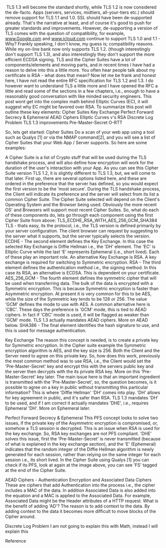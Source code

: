  TLS 1.3 will become the standard shortly, while TLS 1.2 is now considered the de-facto. Apps (servers, services, midtiers, all-your-tiers etc.)  should remove support for TLS 1.1 and 1.0. SSL should have been de-supported already. That's the narrative at least, and of course it's good to push for greater standards and improvements. However, de-supporting a version of TLS comes with the question of compatibility, for example, www.Google.com and www.icloud.com continue to support TLS 1.0 and 1.1 - Why? Frankly speaking, I don't know, my guess is; compatibility reasons. While my on-line bank now only supports TLS 1.2. (though interestingly don't support TLS 1.3), and also interestingly they don't support the more efficient ECDSA signing. 
TLS and the Cipher Suites have a lot of components/elements and moving parts, and in recent times I have had a reason to delve into this a little more. You often hear people talk about my certificate is RSA - what does that mean? Now let me be frank and honest here, I have not read the entire RFC specification for TLS 1.2 and 1.3. I do however want to understand TLS a little more and I have opened the RFC a little and read some of the sections in a few chapters, i.e., enough to have a reasonably good conversation with like minded security engineers. This post wont get into the complex math behind Elliptic Curves (EC), it will suggest why EC might be favored over RSA. 
To summarize this post will outline these key elements:
Cipher Suites
Key Exchange
Perfect Forward Secrecy & Ephemeral
AEAD Ciphers
Elliptic Curves v's RSA
Discrete Log Problem
TLS 1.3 improvements
Pre-Master-Secret
O-RTT

So, lets get started:
Cipher Suites
Do a scan of your web app using a tool such as Qualys [1] or via the NMAP command[2], and you will see a list of Cipher Suites that your Web App / Server supports. So here are some examples:

A Cipher Suite is a list of Crypto stuff that will be used during the TLS handshake process, and will also define how encryption will work for the duration of the user's interaction with your App. As you can see this Cipher Suite version TLS 1.2, it is slightly different to TLS 1.3, but, we will come to that later. 
First up, there are several options listed here, and these are ordered in the preference that the server has defined, so you would expect the first version to be the 'most secure'.  During the TLS handshake process, the Client will indicate its preference and the server will select from its list a common Cipher Suite. The Cipher Suite selected will depend on the Client's Operating System and the Browser being used. Obviously the more recent OS' and Browsers will support most recent Cipher Suites.
So, what do each of these components do, lets go through each component using the first Cipher Suite from above:
			TLS_ECDHE_RSA_WITH_AES_256_GCM_SHA384
TLS - thats easy, its the protocol, i.e., the TLS version is defined primarily by your server configuration. The client browser can request by suggesting to the server what it supports, but the server typically selects the version. 
ECDHE - The second element defines the Key Exchange. In this case the selected Key Exchange is Diffie Hellman i.e., the 'DH' element. The 'EC' is Elliptic Curve while the last 'E' represents Ephemeral (i.e., short lived). Each of these play an important role. An alternative Key Exchange is RSA. A key exchange is required for switching to Symmetric encryption.
RSA - The third element defines the authentication method i.e., the signing method. In this case its RSA, an alternative is ECDSA. This is dependent on your certificate.
AES_256_GCM - The fourth element defines the symmetric cipher that will be used when transferring data. The bulk of the data is encrypted with a Symmetric encryption. This is because Symmetric encryption is faster than Asymmetric encryption. At present it is very common for this to be AES, while the size of the Symmetric key tends to be 128 or 256. The value 'GCM' defines the mode to use with AES. A common alternative here is 'CBC'. These days the preference is 'GCM' mode, this is tied to AEAD ciphers. In fact if 'CBC' mode is used, it will be flagged as weaker than 'GCM' mode. TLS 1.3 actually mandates AEAD ciphers. More on AEAD below.
SHA386 - The final element identifies the hash signature to use, and this is used for message authentication.

Key Exchange
The reason this concept is needed, is to create a private key for Symmetric encryption. In the Cipher suite example the Symmetric encryption algorithm is AES, and the key size is 256. Both the Client and the Server need to agree on this private key. So, how does this work, previously the most common method was to use RSA, i.e., the Client would set the 'Pre-Master-Secret' key and encrypt this with the servers public key and the server then decrypts with the its private RSA key. More on this 'Pre-Master-Secret' key later. The main issue here is that an important ingredient is transmitted with the 'Pre-Master-Secret', so, the question becomes, is it possible to agree on a key in public without transmitting this particular information? This is where 'Diffie Hellman' 'DH' comes into play. 'DH' allows for key agreement in public, and it's safer than RSA. TLS 1.3 mandates 'DH' to be used, and if I am correct it actually mandates 'DHE', i.e., requires Ephemeral 'DH'. More on Ephemeral later.

Perfect Forward Secrecy & Ephemeral
This PFS concept looks to solve two issues, if the private key of the Asymmetric encryption is compromised, or, somehow a TLS session is decrypted. This is an issue when RSA is used for the key exchange. So, RSA key exchanges are not PFS compliant. 'DHE' solves this issue, first the 'Pre-Master-Secret' is never transmitted (because of what is explained in the key exchange section), and the 'E' (Ephemeral) indicates that the random integer of the Diffie Hellman algorithm is newly generated for each session, rather than relying on the same integer for each session i.e., its short lived. In the Cipher Suite using Qualys [1] you can check if its PFS, look at again at the image above, you can see 'FS' tagged at the end of the Cipher Suite. 

AEAD Ciphers - Authentication Encryption and Associated Data Ciphers
These are ciphers that add Authentication into the process i.e., the cipher includes a MAC of the data. In addition Associated Data is also added into the equation and a MAC is applied to the Associated Data. For example, Associated Data might be the Header attributes of a HTTP request. What is the benefit of adding 'AD'? The reason is to add context to the data. By adding context to the data it becomes more difficult to move blocks of the Cipher around.

Discrete Log Problem
I am not going to explain this with Math, instead I will explain this 


Reference








